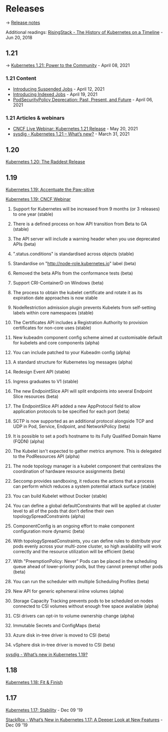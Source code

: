 # Releases

→ [Release notes](https://relnotes.k8s.io/)

Additional readings: [RisingStack - The History of Kubernetes on a Timeline](https://blog.risingstack.com/the-history-of-kubernetes/) - Jun 20, 2018

## 1.21

→ [Kubernetes 1.21: Power to the Community](https://kubernetes.io/blog/2021/04/08/kubernetes-1-21-release-announcement/) - April 08, 2021

### 1.21 Content

* [Introducing Suspended Jobs](https://kubernetes.io/blog/2021/04/12/introducing-suspended-jobs/) - April 12, 2021
* [Introducing Indexed Jobs](https://kubernetes.io/blog/2021/04/19/introducing-indexed-jobs/) - April 19, 2021
* [PodSecurityPolicy Deprecation: Past, Present, and Future](https://kubernetes.io/blog/2021/04/06/podsecuritypolicy-deprecation-past-present-and-future/) - April 06, 2021

### 1.21 Articles & webinars

* [CNCF Live Webinar: Kubernetes 1.21 Release](https://community.cncf.io/events/details/cncf-cncf-online-programs-presents-cncf-live-webinar-kubernetes-121-release/) - May 20, 2021
* [sysdig - Kubernetes 1.21 – What’s new?](https://sysdig.com/blog/kubernetes-1-21-whats-new) - March 31, 2021

## 1.20

[Kubernetes 1.20: The Raddest Release](https://kubernetes.io/blog/2020/12/08/kubernetes-1-20-release-announcement/)

## 1.19

[Kubernetes 1.19: Accentuate the Paw-sitive](https://kubernetes.io/blog/2020/08/26/kubernetes-release-1.19-accentuate-the-paw-sitive/)

[Kubernetes 1.19: CNCF Webinar](https://www.cncf.io/webinars/kubernetes-1-19/)

1. Support for Kubernetes will be increased from 9 months (or 3 releases) to one year (stable)

2. There is a defined process on how API transition from Beta to GA (stable)

3. The API server will include a warning header when you use deprecated APIs (beta)

4. ".status.conditions" is standardised across objects (stable)

5. Standardise on "http://node-role.kubernetes.io" label (beta)

6. Removed the beta APIs from the conformance tests (beta)

7. Support CRI-ContainerD on Windows (beta)

8. The process to obtain the kubelet certificate and rotate it as its expiration date approaches is now stable

9. NodeRestriction admission plugin prevents Kubelets from self-setting labels within core namespaces (stable)

10. The Certificates API includes a Registration Authority to provision certificates for non-core uses (stable)

11. New kubeadm component config scheme aimed at customisable default for kubelets and core components (alpha)

12. You can include patched to your Kubeadm config (alpha)

13. A standard structure for Kubernetes log messages (alpha)

14. Redesign Event API (stable)

15. Ingress graduates to V1 (stable)

16. The new EndpointSlice API will split endpoints into several Endpoint Slice resources (beta)

17. The EndpointSlice API added a new AppProtocol field to allow application protocols to be specified for each port (beta)

18. SCTP is now supported as an additional protocol alongside TCP and UDP in Pod, Service, Endpoint, and NetworkPolicy (beta)

19. It is possible to set a pod’s hostname to its Fully Qualified Domain Name (FQDN) (alpha)

20. The Kubelet isn't expected to gather metrics anymore. This is delegated to the PodResources API (alpha)

21. The node topology manager is a kubelet component that centralizes the coordination of hardware resource assignments (beta)

22. Seccomp provides sandboxing, it reduces the actions that a process can perform which reduces a system potential attack surface (stable)

23. You can build Kubelet without Docker (stable)

24. You can define a global defaultConstraints that will be applied at cluster level to all of the pods that don’t define their own topologySpreadConstraints (alpha)

25. ComponentConfig is an ongoing effort to make component configuration more dynamic (beta)

26. With topologySpreadConstraints, you can define rules to distribute your pods evenly across your multi-zone cluster, so high availability will work correctly and the resource utilization will be efficient (beta)

27. With "PreemptionPolicy: Never" Pods can be placed in the scheduling queue ahead of lower-priority pods, but they cannot preempt other pods (beta)

28. You can run the scheduler with multiple Scheduling Profiles (beta)

29. New API for generic ephemeral inline volumes (alpha)

30. Storage Capacity Tracking prevents pods to be scheduled on nodes connected to CSI volumes without enough free space available (alpha)

31. CSI drivers can opt-in to volume ownership change (alpha)

32. Immutable Secrets and ConfigMaps (beta)

33. Azure disk in-tree driver is moved to CSI (beta)

34. vSphere disk in-tree driver is moved to CSI (beta)

[sysdig - What’s new in Kubernetes 1.19?](https://sysdig.com/blog/whats-new-kubernetes-1-19/)

## 1.18

[Kubernetes 1.18: Fit & Finish](https://kubernetes.io/blog/2020/03/25/kubernetes-1-18-release-announcement/)

## 1.17

[Kubernetes 1.17: Stability](https://kubernetes.io/blog/2019/12/09/kubernetes-1-17-release-announcement/) - Dec 09 '19

[StackRox - What’s New in Kubernetes 1.17: A Deeper Look at New Features](https://www.stackrox.com/post/2019/12/whats-new-in-kubernetes-1.17-a-deeper-look-at-new-features/) - Dec 09 '19

